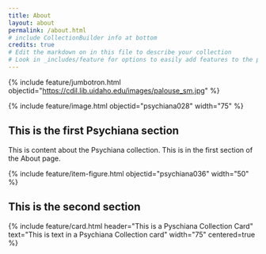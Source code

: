```yaml
---
title: About
layout: about
permalink: /about.html
# include CollectionBuilder info at bottom
credits: true
# Edit the markdown on in this file to describe your collection
# Look in _includes/feature for options to easily add features to the page
---
```


{% include feature/jumbotron.html objectid="https://cdil.lib.uidaho.edu/images/palouse_sm.jpg" %}

{% include feature/image.html objectid="psychiana028" width="75" %}

## This is the first Psychiana section

This is content about the Psychiana collection.
This is in the first section of the About page.

{% include feature/item-figure.html objectid="psychiana036" width="50" %}

## This is the second section

{% include feature/card.html header="This is a Pyschiana Collection Card" text="This is text in a Psychiana Collection card" width="75" centered=true %}




